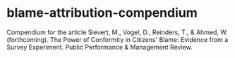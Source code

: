 # blame-attribution-compendium
Compendium for the article Sievert, M., Vogel, D., Reinders, T., &amp; Ahmed, W. (forthcoming). The Power of Conformity in Citizens' Blame: Evidence from a Survey Experiment. Public Performance &amp; Management Review.
